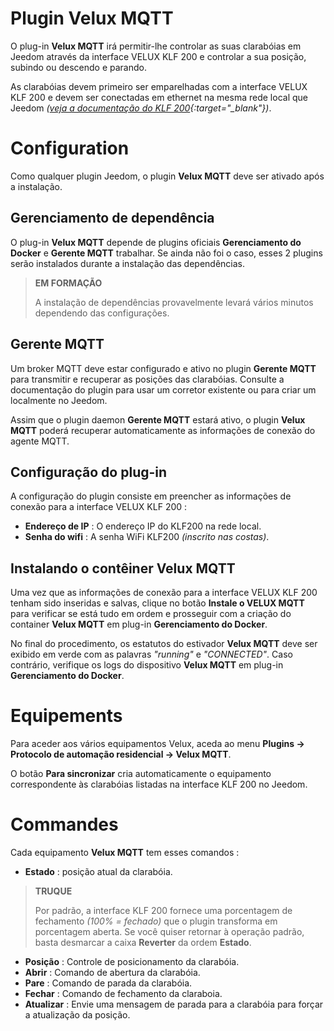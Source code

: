 # Plugin Velux MQTT

O plug-in **Velux MQTT** irá permitir-lhe controlar as suas clarabóias em Jeedom através da interface VELUX KLF 200 e controlar a sua posição, subindo ou descendo e parando.

As clarabóias devem primeiro ser emparelhadas com a interface VELUX KLF 200 e devem ser conectadas em ethernet na mesma rede local que Jeedom *([veja a documentação do KLF 200](https://www.domadoo.fr/fr/index.php?controller=attachment&id_attachment=2287){:target="\_blank"})*.

# Configuration

Como qualquer plugin Jeedom, o plugin **Velux MQTT** deve ser ativado após a instalação.

## Gerenciamento de dependência

O plug-in **Velux MQTT** depende de plugins oficiais **Gerenciamento do Docker** e **Gerente MQTT** trabalhar. Se ainda não foi o caso, esses 2 plugins serão instalados durante a instalação das dependências.

>**EM FORMAÇÃO**
>
>A instalação de dependências provavelmente levará vários minutos dependendo das configurações.

## Gerente MQTT

Um broker MQTT deve estar configurado e ativo no plugin **Gerente MQTT** para transmitir e recuperar as posições das clarabóias. Consulte a documentação do plugin para usar um corretor existente ou para criar um localmente no Jeedom.

Assim que o plugin daemon **Gerente MQTT** estará ativo, o plugin **Velux MQTT** poderá recuperar automaticamente as informações de conexão do agente MQTT.

## Configuração do plug-in

A configuração do plugin consiste em preencher as informações de conexão para a interface VELUX KLF 200 :

- **Endereço de IP** : O endereço IP do KLF200 na rede local.
- **Senha do wifi** : A senha WiFi KLF200 *(inscrito nas costas)*.

## Instalando o contêiner Velux MQTT

Uma vez que as informações de conexão para a interface VELUX KLF 200 tenham sido inseridas e salvas, clique no botão **Instale o VELUX MQTT** para verificar se está tudo em ordem e prosseguir com a criação do container **Velux MQTT** em plug-in **Gerenciamento do Docker**.

No final do procedimento, os estatutos do estivador **Velux MQTT** deve ser exibido em verde com as palavras *"running"* e *"CONNECTED"*. Caso contrário, verifique os logs do dispositivo **Velux MQTT** em plug-in **Gerenciamento do Docker**.

# Equipements

Para aceder aos vários equipamentos Velux, aceda ao menu **Plugins → Protocolo de automação residencial → Velux MQTT**.

O botão **Para sincronizar** cria automaticamente o equipamento correspondente às clarabóias listadas na interface KLF 200 no Jeedom.

# Commandes

Cada equipamento **Velux MQTT** tem esses comandos :

- **Estado** : posição atual da clarabóia.

>**TRUQUE**
>
>Por padrão, a interface KLF 200 fornece uma porcentagem de fechamento *(100% = fechado)* que o plugin transforma em porcentagem aberta. Se você quiser retornar à operação padrão, basta desmarcar a caixa **Reverter** da ordem **Estado**.

- **Posição** : Controle de posicionamento da clarabóia.
- **Abrir** : Comando de abertura da clarabóia.
- **Pare** : Comando de parada da clarabóia.
- **Fechar** : Comando de fechamento da claraboia.
- **Atualizar** : Envie uma mensagem de parada para a clarabóia para forçar a atualização da posição.

